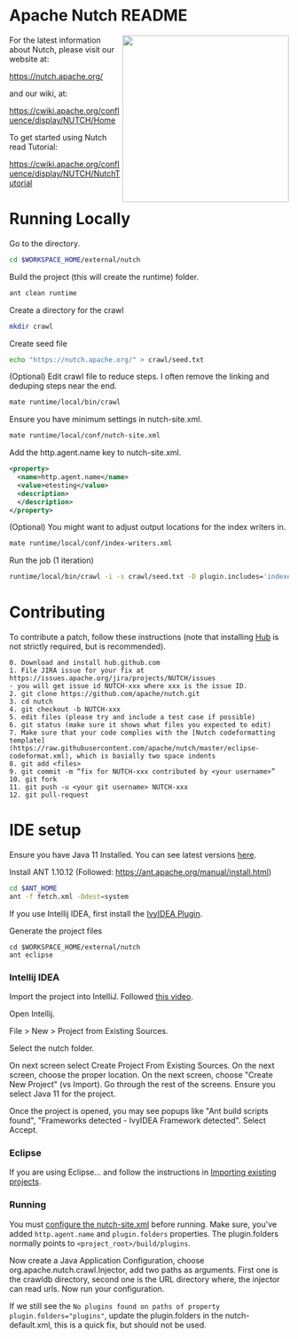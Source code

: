 # Apache Nutch README

<img src="https://nutch.apache.org/assets/img/nutch_logo_tm.png" align="right" width="300" />

For the latest information about Nutch, please visit our website at:

   https://nutch.apache.org/

and our wiki, at:

   https://cwiki.apache.org/confluence/display/NUTCH/Home

To get started using Nutch read Tutorial:

   https://cwiki.apache.org/confluence/display/NUTCH/NutchTutorial

# Running Locally

Go to the directory.
```bash
cd $WORKSPACE_HOME/external/nutch
```

Build the project (this will create the runtime) folder.

```bash
ant clean runtime
```

Create a directory for the crawl
```bash
mkdir crawl
```

Create seed file
```bash
echo "https://nutch.apache.org/" > crawl/seed.txt
```

(Optional) Edit crawl file to reduce steps. I often remove the linking and deduping steps near the end.
```bash
mate runtime/local/bin/crawl
```

Ensure you have minimum settings in nutch-site.xml.
```bash
mate runtime/local/conf/nutch-site.xml
```

Add the http.agent.name key to nutch-site.xml.
```xml
<property>
  <name>http.agent.name</name>
  <value>etesting</value>
  <description>
  </description>
</property>
```

(Optional) You might want to adjust output locations for the index writers in.

```bash
mate runtime/local/conf/index-writers.xml
```


Run the job (1 iteration)
```bash
runtime/local/bin/crawl -i -s crawl/seed.txt -D plugin.includes='indexer-json|index-basic|protocol-http|parse-html' crawl 1
```

# Contributing

To contribute a patch, follow these instructions (note that installing
[Hub](https://hub.github.com/) is not strictly required, but is recommended).

```
0. Download and install hub.github.com
1. File JIRA issue for your fix at https://issues.apache.org/jira/projects/NUTCH/issues
- you will get issue id NUTCH-xxx where xxx is the issue ID.
2. git clone https://github.com/apache/nutch.git
3. cd nutch
4. git checkout -b NUTCH-xxx
5. edit files (please try and include a test case if possible)
6. git status (make sure it shows what files you expected to edit)
7. Make sure that your code complies with the [Nutch codeformatting template](https://raw.githubusercontent.com/apache/nutch/master/eclipse-codeformat.xml), which is basially two space indents
8. git add <files>
9. git commit -m “fix for NUTCH-xxx contributed by <your username>”
10. git fork
11. git push -u <your git username> NUTCH-xxx
12. git pull-request
```

# IDE setup

Ensure you have Java 11 Installed. You can see latest versions [here](https://www.oracle.com/java/technologies/downloads/#java11).

Install ANT 1.10.12 (Followed: https://ant.apache.org/manual/install.html)

```bash
cd $ANT_HOME
ant -f fetch.xml -Ddest=system
```

If you use Intellij IDEA, first install the [IvyIDEA Plugin](https://plugins.jetbrains.com/plugin/3612-ivyidea).

Generate the project files

```
cd $WORKSPACE_HOME/external/nutch
ant eclipse
```

### Intellij IDEA

Import the project into IntelliJ. Followed [this video](https://youtu.be/fMwZSTP__Ug).

Open Intellij.

File > New > Project from Existing Sources.

Select the nutch folder.

On next screen select Create Project From Existing Sources. On the next screen, choose the proper location. On the next screen, choose "Create New Project" (vs Import). Go through the rest of the screens. Ensure you select Java 11 for the project.

Once the project is opened, you may see popups like "Ant build scripts found", "Frameworks detected - IvyIDEA Framework detected". Select Accept.


### Eclipse
If you are using Eclipse...
and follow the instructions in [Importing existing projects](https://help.eclipse.org/2019-06/topic/org.eclipse.platform.doc.user/tasks/tasks-importproject.htm).



### Running

You must [configure the nutch-site.xml](https://cwiki.apache.org/confluence/display/NUTCH/RunNutchInEclipse) before running. Make sure, you've added ```http.agent.name``` and ```plugin.folders``` properties. The plugin.folders normally points to ```<project_root>/build/plugins```. 

Now create a Java Application Configuration, choose org.apache.nutch.crawl.Injector, add two paths as arguments. First one is the crawldb directory, second one is the URL directory where, the injector can read urls. Now run your configuration. 

If we still see the ```No plugins found on paths of property plugin.folders="plugins"```, update the plugin.folders in the nutch-default.xml, this is a quick fix, but should not be used.

